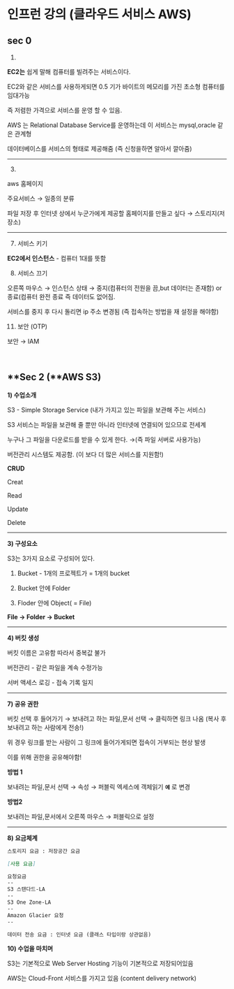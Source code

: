 # **인프런 강의 (클라우드 서비스 AWS)**

## **sec 0**

1)

**EC2는** 쉽게 말해 컴퓨터를 빌려주는 서비스이다.

EC2와 같은 서비스를 사용하게되면 0.5 기가 바이트의 메모리를 가진 초소형 컴퓨터를 임대가능

즉 저렴한 가격으로 서비스를 운영 할 수 있음.

AWS 는  Relational Database Service를 운영하는데 이 서비스는 mysql,oracle 같은 관계형

데이터베이스를 서비스의 형태로 제공해줌 (즉 신청을하면 알아서 깔아줌)

---

3)

aws 홈페이지

주요서비스 → 일종의 분류

파일 저장 후 인터넷 상에서 누군가에게 제공할 홈페이지를 만들고 싶다 → 스토리지(저장소)

---

7) 서비스 키기 

**EC2에서 인스턴스** - 컴퓨터 1대를 뜻함 

8) 서비스 끄기

오른쪽 마우스 → 인스턴스 상태 → 중지(컴퓨터의 전원을 끔,but 데이터는 존재함) or 종료(컴퓨터 완전 종료 즉 데이터도 없어짐.

서비스를 중지 후 다시 돌리면 ip 주소 변경됨 (즉 접속하는 방법을 재 설정을 해야함)

 

11) 보안 (OTP)

보안 → IAM

<br>

## **Sec 2 (**AWS S3)

**1) 수업소개**

S3 - Simple Storage Service (내가 가지고 있는 파일을 보관해 주는 서비스)

S3 서비스는 파일을 보관해 줄 뿐만 아니라 인터넷에 연결되어 있으므로 전세계

누구나 그 파일을 다운로드를 받을 수 있게 한다.  →(즉 파일 서버로 사용가능)

버전관리 시스템도 제공함. (이 보다 더 많은 서비스를 지원함!)

**CRUD**

Creat

Read

Update

Delete

---

**3) 구성요소**

S3는 3가지 요소로 구성되어 있다.

1) Bucket - 1개의 프로젝트가  = 1개의 bucket

2) Bucket 안에 Folder

3) Floder 안에 Object( = File)

**File → Folder → Bucket**

---

**4) 버킷 생성**

버킷 이름은 고유함 따라서 중복값 불가

버전관리 - 같은 파일을 계속 수정가능

서버 액세스 로깅 - 접속 기록 일지 

---

**7) 공유 권한**

버킷 선택 후 들어가기 → 보내려고 하는 파일,문서 선택 → 클릭하면 링크 나옴 (복사 후 보내려고 하는 사람에게 전송!) 

위 경우 링크를 받는 사람이 그 링크에 들어가게되면 접속이 거부되는 현상 발생

이를 위해 권한을 공유해야함!

**방법 1**

보내려는 파일,문서 선택 → 속성 → 퍼블릭 엑세스에 객체읽기 **`예`**  로 변경

**방법2**

보내려는 파일,문서에서 오른쪽 마우스 → 퍼블릭으로 설정

---

**8) 요금체계**

```markdown
스토리지 요금 : 저장공간 요금

[사용 요금]

요청요금 
--
S3 스탠다드-LA
--		
S3 One Zone-LA
--
Amazon Glacier 요청
--

데이터 전송 요금 : 인터넷 요금 (클래스 타입이랑 상관없음)

```

**10) 수업을 마치며**

S3는 기본적으로 Web Server Hosting 기능이 기본적으로 저장되어있음

AWS는 Cloud-Front 서비스를 가지고 있음 (content delivery network)